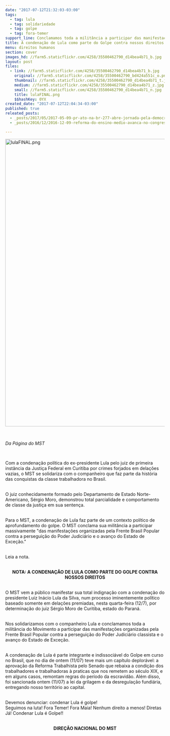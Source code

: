 ```yaml
---
date: "2017-07-12T21:32:03-03:00"
tags:
  - tag: lula
  - tag: solidariedade
  - tag: golpe
  - tag: fora-temer
support_line: Conclamamos toda a militância a participar das manifestações contra a perseguição do Poder Judiciário e o avanço do Estado de Exceção.
title: A condenação de Lula como parte do Golpe contra nossos direitos
menu: direitos humanos
section: cover
images_hd: //farm5.staticflickr.com/4258/35500462790_d14bea4b71_b.jpg
layout: post
files:
  - link: //farm5.staticflickr.com/4258/35500462790_d14bea4b71_b.jpg
    original: //farm5.staticflickr.com/4258/35500462790_bd424a551c_o.png
    thumbnail: //farm5.staticflickr.com/4258/35500462790_d14bea4b71_t.jpg
    medium: //farm5.staticflickr.com/4258/35500462790_d14bea4b71_z.jpg
    small: //farm5.staticflickr.com/4258/35500462790_d14bea4b71_n.jpg
    title: lulaFINAL.png
    $$hashKey: 0YX
created_date: "2017-07-12T22:04:34-03:00"
published: true
releated_posts:
  - _posts/2017/05/2017-05-09-pr-ato-na-br-277-abre-jornada-pela-democracia-prf-confisca-enxadas-de-agricultores.md
  - _posts/2016/12/2016-12-09-reforma-do-ensino-medio-avanca-no-congresso-nacional.md

---
```

<p><img alt="lulaFINAL.png" height="910" src="//farm5.staticflickr.com/4258/35500462790_d14bea4b71_b.jpg" width="700" /></p>

<p>&nbsp;</p>

<p><em>Da P&aacute;gina do MST</em></p>

<p>&nbsp;</p>

<p>Com a condena&ccedil;&atilde;o pol&iacute;tica do ex-presidente Lula pelo juiz de primeira inst&acirc;ncia da Justi&ccedil;a Federal em Curitiba por crimes forjados em dela&ccedil;&otilde;es vazias, o MST se solidariza com o companheiro que faz parte da hist&oacute;ria das conquistas da classe trabalhadora no Brasil.</p>

<p><br />
O juiz conhecidamente formado pelo Departamento de Estado Norte-Americano, S&eacute;rgio Moro, demonstrou total parcialidade e comportamento de classe da justi&ccedil;a em sua senten&ccedil;a.</p>

<p><br />
Para o MST, a condena&ccedil;&atilde;o de Lula faz parte de um contexto pol&iacute;tico de aprofundamento do golpe. O MST conclama sua milit&acirc;ncia a participar massivamente &quot;das manifesta&ccedil;&otilde;es organizadas pela Frente Brasil Popular contra a persegui&ccedil;&atilde;o do Poder Judici&aacute;rio e o avan&ccedil;o do Estado de Exce&ccedil;&atilde;o.&quot;</p>

<p><br />
Leia a nota.</p>

<p style="text-align: center;"><br />
<strong>NOTA: A CONDENA&Ccedil;&Atilde;O DE LULA COMO PARTE DO GOLPE CONTRA NOSSOS DIREITOS</strong></p>

<p><br />
O MST vem a p&uacute;blico manifestar sua total indigna&ccedil;&atilde;o com a condena&ccedil;&atilde;o do presidente Luiz In&aacute;cio Lula da Silva, num processo iminentemente pol&iacute;tico baseado somente em dela&ccedil;&otilde;es premiadas, nesta quarta-feira (12/7), por determina&ccedil;&atilde;o do juiz S&eacute;rgio Moro de Curitiba, estado do Paran&aacute;.</p>

<p><br />
Nos solidarizamos com o companheiro Lula e conclamamos toda a milit&acirc;ncia do Movimento a participar das manifesta&ccedil;&otilde;es organizadas pela Frente Brasil Popular contra a persegui&ccedil;&atilde;o do Poder Judici&aacute;rio classista e o avan&ccedil;o do Estado de Exce&ccedil;&atilde;o.</p>

<p><br />
A condena&ccedil;&atilde;o de Lula &eacute; parte integrante e indissoci&aacute;vel do Golpe em curso no Brasil, que no dia de ontem (11/07) teve mais um cap&iacute;tulo deplor&aacute;vel: a aprova&ccedil;&atilde;o da Reforma Trabalhista pelo Senado que rebaixa a condi&ccedil;&atilde;o dos trabalhadores e trabalhadoras &agrave; praticas que nos remetem ao s&eacute;culo XIX, e em alguns casos, remontam regras do per&iacute;odo da escravid&atilde;o. Al&eacute;m disso, foi sancionada ontem (11/07) a lei da grilagem e da desregula&ccedil;&atilde;o fundi&aacute;ria, entregando nosso territ&oacute;rio ao capital.</p>

<p><br />
Devemos denunciar: condenar Lula &eacute; golpe!<br />
Seguimos na luta! Fora Temer! Fora Maia! Nenhum direito a menos! Diretas J&aacute;! Condenar Lula &eacute; Golpe!!</p>

<p style="text-align: center;"><br />
<strong>DIRE&Ccedil;&Atilde;O NACIONAL DO MST</strong></p>
